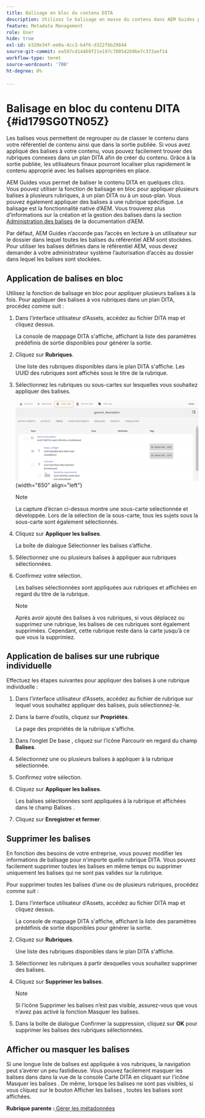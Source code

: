 ```yaml
---
title: Balisage en bloc du contenu DITA
description: Utilisez le balisage en masse du contenu dans AEM Guides pour améliorer la visibilité du contenu DITA. Découvrez comment appliquer, supprimer, afficher ou masquer des balises en bloc sur une ou plusieurs rubriques.
feature: Metadata Management
role: User
hide: true
exl-id: b320e34f-ee0a-4cc3-b4f6-d322fbb29844
source-git-commit: ea597cd14469f21e197c700542b9be7c373aef14
workflow-type: tm+mt
source-wordcount: '700'
ht-degree: 0%

---
```


# Balisage en bloc du contenu DITA {#id179SG0TN05Z}

Les balises vous permettent de regrouper ou de classer le contenu dans votre référentiel de contenu ainsi que dans la sortie publiée. Si vous avez appliqué des balises à votre contenu, vous pouvez facilement trouver des rubriques connexes dans un plan DITA afin de créer du contenu. Grâce à la sortie publiée, les utilisateurs finaux pourront localiser plus rapidement le contenu approprié avec les balises appropriées en place.

AEM Guides vous permet de baliser le contenu DITA en quelques clics. Vous pouvez utiliser la fonction de balisage en bloc pour appliquer plusieurs balises à plusieurs rubriques, à un plan DITA ou à un sous-plan. Vous pouvez également appliquer des balises à une rubrique spécifique. Le balisage est la fonctionnalité native d’AEM. Vous trouverez plus d’informations sur la création et la gestion des balises dans la section [Administration des balises](https://experienceleague.adobe.com/docs/experience-manager-cloud-service/sites/authoring/features/tags.html?lang=en) de la documentation d’AEM.

Par défaut, AEM Guides n’accorde pas l’accès en lecture à un utilisateur sur le dossier dans lequel toutes les balises du référentiel AEM sont stockées. Pour utiliser les balises définies dans le référentiel AEM, vous devez demander à votre administrateur système l’autorisation d’accès au dossier dans lequel les balises sont stockées.

## Application de balises en bloc

Utilisez la fonction de balisage en bloc pour appliquer plusieurs balises à la fois. Pour appliquer des balises à vos rubriques dans un plan DITA, procédez comme suit :

1. Dans l’interface utilisateur d’Assets, accédez au fichier DITA map et cliquez dessus.

   La console de mappage DITA s&#39;affiche, affichant la liste des paramètres prédéfinis de sortie disponibles pour générer la sortie.

1. Cliquez sur **Rubriques**.

   Une liste des rubriques disponibles dans le plan DITA s&#39;affiche. Les UUID des rubriques sont affichés sous le titre de la rubrique.

1. Sélectionnez les rubriques ou sous-cartes sur lesquelles vous souhaitez appliquer des balises.

   ![](images/apply-tags-uuid.png){width="650" align="left"}


   >[!NOTE]
   >
   > La capture d’écran ci-dessus montre une sous-carte sélectionnée et développée. Lors de la sélection de la sous-carte, tous les sujets sous la sous-carte sont également sélectionnés.

1. Cliquez sur **Appliquer les balises**.

   La boîte de dialogue Sélectionner les balises s’affiche.

1. Sélectionnez une ou plusieurs balises à appliquer aux rubriques sélectionnées.

1. Confirmez votre sélection.

   Les balises sélectionnées sont appliquées aux rubriques et affichées en regard du titre de la rubrique.

   >[!NOTE]
   >
   > Après avoir ajouté des balises à vos rubriques, si vous déplacez ou supprimez une rubrique, les balises de ces rubriques sont également supprimées. Cependant, cette rubrique reste dans la carte jusqu’à ce que vous la supprimiez.


## Application de balises sur une rubrique individuelle

Effectuez les étapes suivantes pour appliquer des balises à une rubrique individuelle :

1. Dans l’interface utilisateur d’Assets, accédez au fichier de rubrique sur lequel vous souhaitez appliquer des balises, puis sélectionnez-le.

1. Dans la barre d’outils, cliquez sur **Propriétés**.

   La page des propriétés de la rubrique s&#39;affiche.

1. Dans l’onglet De base , cliquez sur l’icône Parcourir en regard du champ **Balises**.

1. Sélectionnez une ou plusieurs balises à appliquer à la rubrique sélectionnée.

1. Confirmez votre sélection.

1. Cliquez sur **Appliquer les balises**.

   Les balises sélectionnées sont appliquées à la rubrique et affichées dans le champ Balises .

1. Cliquez sur **Enregistrer et fermer**.


## Supprimer les balises

En fonction des besoins de votre entreprise, vous pouvez modifier les informations de balisage pour n&#39;importe quelle rubrique DITA. Vous pouvez facilement supprimer toutes les balises en même temps ou supprimer uniquement les balises qui ne sont pas valides sur la rubrique.

Pour supprimer toutes les balises d’une ou de plusieurs rubriques, procédez comme suit :

1. Dans l’interface utilisateur d’Assets, accédez au fichier DITA map et cliquez dessus.

   La console de mappage DITA s&#39;affiche, affichant la liste des paramètres prédéfinis de sortie disponibles pour générer la sortie.

1. Cliquez sur **Rubriques**.

   Une liste des rubriques disponibles dans le plan DITA s&#39;affiche.

1. Sélectionnez les rubriques à partir desquelles vous souhaitez supprimer des balises.

1. Cliquez sur **Supprimer les balises**.

   >[!NOTE]
   >
   > Si l’icône Supprimer les balises n’est pas visible, assurez-vous que vous n’avez pas activé la fonction Masquer les balises.

1. Dans la boîte de dialogue Confirmer la suppression, cliquez sur **OK** pour supprimer les balises des rubriques sélectionnées.


## Afficher ou masquer les balises

Si une longue liste de balises est appliquée à vos rubriques, la navigation peut s’avérer un peu fastidieuse. Vous pouvez facilement masquer les balises dans dans la vue de la console Carte DITA en cliquant sur l&#39;icône Masquer les balises . De même, lorsque les balises ne sont pas visibles, si vous cliquez sur le bouton Afficher les balises , toutes les balises sont affichées.

**Rubrique parente :**[ Gérer les métadonnées](manage-metadata.md)
